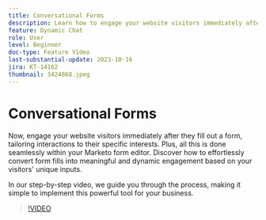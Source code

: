 ```yaml
---
title: Conversational Forms
description: Learn how to engage your website visitors immediately after they fill out a form.
feature: Dynamic Chat
role: User
level: Beginner
doc-type: Feature Video
last-substantial-update: 2023-10-16
jira: KT-14162
thumbnail: 3424868.jpeg
---
```


# Conversational Forms

Now, engage your website visitors immediately after they fill out a form, tailoring interactions to their specific interests. Plus, all this is done seamlessly within your Marketo form editor. Discover how to effortlessly convert form fills into meaningful and dynamic engagement based on your visitors' unique inputs. 

In our step-by-step video, we guide you through the process, making it simple to implement this powerful tool for your business.

>[!VIDEO](https://video.tv.adobe.com/v/3424868/?learn=on)
